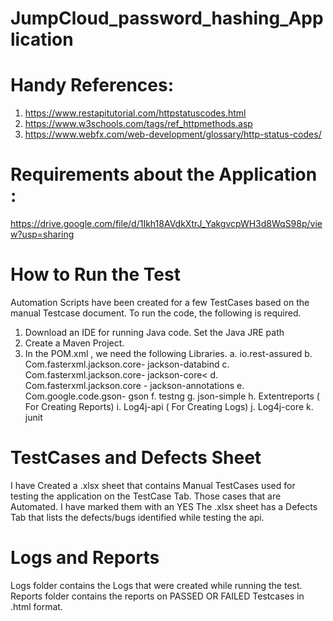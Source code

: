 # JumpCloud_password_hashing_Application

# Handy References:
1. https://www.restapitutorial.com/httpstatuscodes.html
2. https://www.w3schools.com/tags/ref_httpmethods.asp
3. https://www.webfx.com/web-development/glossary/http-status-codes/



# Requirements about the Application :						
https://drive.google.com/file/d/1Ikh18AVdkXtrJ_YakgvcpWH3d8WqS98p/view?usp=sharing


# How to Run the Test
Automation Scripts have been created for a few TestCases based on the manual Testcase document. To run the code, the following is required.
1. Download an IDE for running Java code. Set the Java JRE path
2. Create a Maven Project.
3. In the POM.xml , we need the following Libraries.
a. io.rest-assured
b. Com.fasterxml.jackson.core- jackson-databind
c. Com.fasterxml.jackson.core- jackson-core<
d. Com.fasterxml.jackson.core - jackson-annotations
e. Com.google.code.gson- gson
f. testng
g. json-simple
h. Extentreports ( For Creating Reports)
i. Log4j-api ( For Creating Logs)
j. Log4j-core 
k. junit

# TestCases and Defects Sheet
I have Created a .xlsx sheet that contains Manual TestCases used for testing the application on the TestCase Tab.
Those cases that are Automated. I have marked them with an YES
The .xlsx sheet has a Defects Tab that lists the defects/bugs identified while testing the api.

# Logs and Reports
Logs folder contains the Logs that were created while running the test.
Reports folder contains the reports on PASSED OR FAILED Testcases in .html format.
